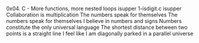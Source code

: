 0x04. C - More functions, more nested loops
isupper
1-isdigit.c
isupper
Collaboration is multiplication
The numbers speak for themselves
The numbers speak for themselves
I believe in numbers and signs
Numbers constitute the only universal language
The shortest distance between two points is a straight line
I feel like I am diagonally parked in a parallel universe
